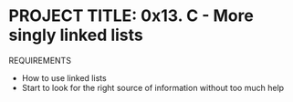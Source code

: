 # PROJECT TITLE: 0x13. C - More singly linked lists

REQUIREMENTS
- How to use linked lists
- Start to look for the right source of information without too much help
